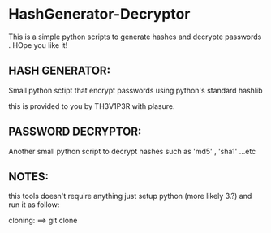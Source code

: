 # HashGenerator-Decryptor
This is a simple python scripts to generate hashes and decrypte passwords . HOpe you like it!

HASH GENERATOR:
--------------

Small python sctipt that encrypt passwords using python's standard hashlib

this is provided to you by TH3V1P3R with plasure.

PASSWORD DECRYPTOR:
------------------

Another small python script to decrypt hashes such as 'md5' , 'sha1' ...etc

NOTES:
-----

this tools doesn't require anything just setup python (more likely 3.?) and run it as follow:

cloning:
==> git clone


